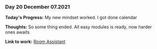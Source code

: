 ### Day 20 December 07.2021

**Today's Progress:** My new mindset worked. I got done calendar

**Thoughts:** So some thing ended. All easy modules is ready, now harder ones awaits

**Link to work:** [Room Assistant](https://github.com/Pablo203/RoomAssistant/)